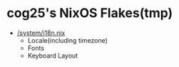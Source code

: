 # cog25's NixOS Flakes(tmp)

- [/system/i18n.nix](/modules/i18n.nix)
    - Locale(including timezone)
    - Fonts
    - Keyboard Layout
